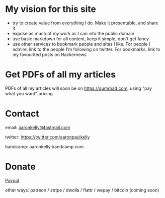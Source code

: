# My vision for this site
- try to create value from everything I do. Make it presentable, and share it
- expose as much of my work as I can into the public domain
- use basic markdown for all content, keep it simple, don't get fancy
- use other services to bookmark people and sites I like. For people I admire, link to the people I'm following on twitter. For bookmarks, link to my favourited posts on Hackernews

# Get PDFs of all my articles
PDFs of all my articles will soon be on https://gumroad.com, using
"pay what you want" pricing.

# Contact

email: aaronkelly@fastmail.com

twitter: https://twitter.com/aaronpaulkelly

bandcamp: aaronkelly.bandcamp.com

# Donate
[Paypal](https://www.paypal.com/cgi-bin/webscr?cmd=_donations&business=DTJST2MAMPYQ8&currency_code=EUR&source=url)

other ways: patreon / stripe / dwolla / flattr / wepay / bitcoin (coming soon)
